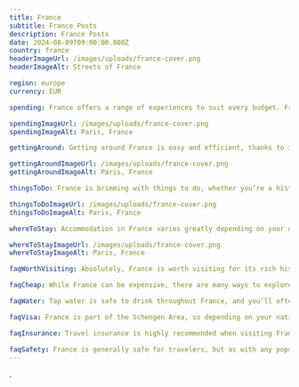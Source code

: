 ```yaml
---
title: France
subtitle: France Posts
description: France Posts
date: 2024-08-09T09:00:00.000Z
country: france
headerImageUrl: /images/uploads/france-cover.png
headerImageAlt: Streets of France

region: europe
currency: EUR

spending: France offers a range of experiences to suit every budget. From the bustling markets of Provence to the high-end boutiques of Paris, your spending can vary widely. Dining out can be affordable, especially in bistros and cafés, but expect to pay more in Michelin-starred restaurants. Transportation is efficient, with options ranging from budget-friendly buses and regional trains to the more luxurious TGV. For accommodation, there’s something for everyone, from charming rural gîtes to luxurious city hotels.

spendingImageUrl: /images/uploads/france-cover.png
spendingImageAlt: Paris, France

gettingAround: Getting around France is easy and efficient, thanks to its excellent public transportation network. The high-speed TGV trains connect major cities in just a few hours, making day trips from Paris to Lyon or Marseille possible. In the cities, metros, trams, and buses are reliable and affordable. Renting a car is a great option if you plan to explore the countryside or the wine regions, where public transport is less frequent. Cycling is also popular, especially in the scenic Loire Valley and Provence.

gettingAroundImageUrl: /images/uploads/france-cover.png
gettingAroundImageAlt: Paris, France

thingsToDo: France is brimming with things to do, whether you’re a history buff, a foodie, or an outdoor enthusiast. Visit iconic landmarks like the Eiffel Tower, the Louvre, and the Palace of Versailles in Paris. Explore the charming villages of Provence, the lavender fields, and the stunning beaches of the French Riviera. For outdoor lovers, the French Alps offer world-class skiing in the winter and beautiful hiking trails in the summer. Don’t forget to indulge in French cuisine, from fresh pastries in a local bakery to wine tasting in Bordeaux.

thingsToDoImageUrl: /images/uploads/france-cover.png
thingsToDoImageAlt: Paris, France

whereToStay: Accommodation in France varies greatly depending on your destination and budget. In Paris, you can find everything from luxury hotels with Eiffel Tower views to cozy boutique hotels in the Marais district. If you’re heading to the south of France, consider staying in a villa with a pool or a charming bed and breakfast in a historic town. For a more rural experience, book a stay in a gîte or a château in the countryside. France also has a wide range of Airbnb options, from city apartments to country cottages.

whereToStayImageUrl: /images/uploads/france-cover.png
whereToStayImageAlt: Paris, France

faqWorthVisiting: Absolutely, France is worth visiting for its rich history, diverse culture, and stunning landscapes. From the romantic streets of Paris to the vineyards of Bordeaux and the picturesque beaches of the Côte d'Azur, there’s something for everyone.

faqCheap: While France can be expensive, there are many ways to explore the country on a budget. Opt for local markets and street food, stay in budget-friendly accommodations like hostels or Airbnb, and take advantage of free museum days and outdoor activities.

faqWater: Tap water is safe to drink throughout France, and you’ll often find it served for free in restaurants when you ask for a "carafe d'eau." Bottled water is also widely available.

faqVisa: France is part of the Schengen Area, so depending on your nationality, you may not need a visa for stays of up to 90 days. Be sure to check the specific visa requirements for your country before you travel.

faqInsurance: Travel insurance is highly recommended when visiting France to cover medical expenses, trip cancellations, and other unforeseen circumstances. It’s always better to be prepared.

faqSafety: France is generally safe for travelers, but as with any popular destination, be mindful of pickpockets, especially in crowded areas like Paris. It’s also a good idea to stay informed about local news and any travel advisories.
---
```

.
